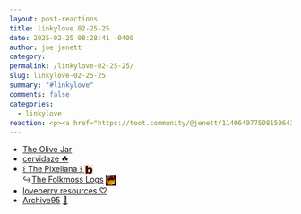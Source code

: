 ```yaml
---
layout: post-reactions
title: 𝚕𝚒𝚗𝚔𝚢𝚕𝚘𝚟𝚎 𝟶𝟸-𝟸𝟻-𝟸𝟻
date: 2025-02-25 08:28:41 -0400
author: joe jenett
category: 
permalink: /linkylove-02-25-25/
slug: linkylove-02-25-25
summary: "#𝚕𝚒𝚗𝚔𝚢𝚕𝚘𝚟𝚎"
comments: false
categories:
  - linkylove
reaction: <p><a href="https://toot.community/@jenett/114064977508150643#favorited-by-109326597713827183"><img src="https://static.toot.community/cache/accounts/avatars/112/757/571/850/957/359/original/71a15e19bfc75e90.png" alt="" width="48"><br><span style="font-size:.9rem;">Pamela</span></a></p>
---
```

<ul class="linkylove">
	<li><a title="Olive" href="https://theolivejar.neocities.org/">The Olive Jar</a></li>
	<li><a title="cervidaze" href="https://cervidaze.me/">cervidaze ☘</a></li>
	<li><a title="by folkmoss" href="https://pixeliana.neocities.org/">꒰ The Pixeliana ꒱</a><a href="https://bulltown.neocities.org/" title="originally shared at bulltown"> <img src="/images/b-via.png" height="18" alt="bulltown" style="vertical-align:middle;"></a><br>&#8618;<a title="The Folkmoss Logs" href="https://folkmoss.bearblog.dev/">The Folkmoss Logs</a>  <a href="https://pinboard.in/u:ramblinggit" title="thx Brad!"><img src="/images/brad.png" width="18" height="18" alt="thx Brad!" style="vertical-align:middle;"></a></li>
	<li><a title="June (junebug)" href="https://loveberry.nekoweb.org/">loveberry resources ♡</a></li>
	<li><a title="Wumbo" href="https://archive95.net/">Archive95</a> <a title="source" href="https://pinboard.in/u:roger">📌</a></li>
</ul>
<a style="display:none;" href="https://brid.gy/publish/mastodon"><small>(cross-posted to mastodon)</small></a>